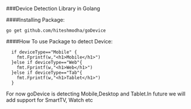 ###Device Detection Library in Golang

####Installing Package:
```
go get github.com/hiteshmodha/goDevice
```

####How To use Package to detect Device:
```
  if deviceType=="Mobile" {
    fmt.Fprintf(w,"<h1>Mobile</h1>")
  }else if deviceType=="Web"{
    fmt.Fprintf(w,"<h1>Web</h1>")
  }else if deviceType=="Tab"{
    fmt.Fprintf(w,"<h1>Tablet</h1>")
  }
  ```

For now goDevice is detecting Mobile,Desktop and Tablet.In future we will add support for SmartTV, Watch etc
